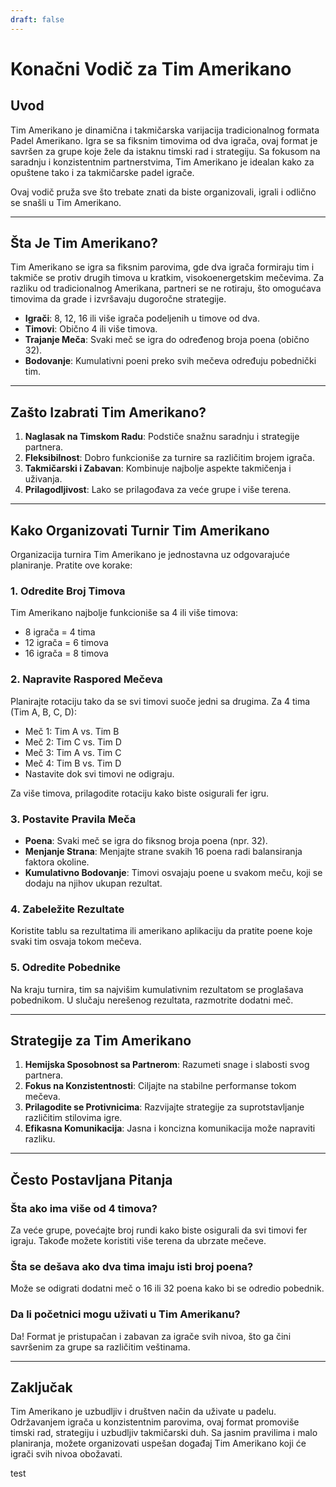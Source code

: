 ```yaml
---
draft: false
---
```


# Konačni Vodič za Tim Amerikano

## Uvod
Tim Amerikano je dinamična i takmičarska varijacija tradicionalnog formata Padel Amerikano. Igra se sa fiksnim timovima od dva igrača, ovaj format je savršen za grupe koje žele da istaknu timski rad i strategiju. Sa fokusom na saradnju i konzistentnim partnerstvima, Tim Amerikano je idealan kako za opuštene tako i za takmičarske padel igrače.

Ovaj vodič pruža sve što trebate znati da biste organizovali, igrali i odlično se snašli u Tim Amerikano.

---

## Šta Je Tim Amerikano?
Tim Amerikano se igra sa fiksnim parovima, gde dva igrača formiraju tim i takmiče se protiv drugih timova u kratkim, visokoenergetskim mečevima. Za razliku od tradicionalnog Amerikana, partneri se ne rotiraju, što omogućava timovima da grade i izvršavaju dugoročne strategije.

- **Igrači**: 8, 12, 16 ili više igrača podeljenih u timove od dva.
- **Timovi**: Obično 4 ili više timova.
- **Trajanje Meča**: Svaki meč se igra do određenog broja poena (obično 32).
- **Bodovanje**: Kumulativni poeni preko svih mečeva određuju pobednički tim.

---

## Zašto Izabrati Tim Amerikano?
1. **Naglasak na Timskom Radu**: Podstiče snažnu saradnju i strategije partnera.
2. **Fleksibilnost**: Dobro funkcioniše za turnire sa različitim brojem igrača.
3. **Takmičarski i Zabavan**: Kombinuje najbolje aspekte takmičenja i uživanja.
4. **Prilagodljivost**: Lako se prilagođava za veće grupe i više terena.

---

## Kako Organizovati Turnir Tim Amerikano
Organizacija turnira Tim Amerikano je jednostavna uz odgovarajuće planiranje. Pratite ove korake:

### 1. Odredite Broj Timova
Tim Amerikano najbolje funkcioniše sa 4 ili više timova:
- 8 igrača = 4 tima
- 12 igrača = 6 timova
- 16 igrača = 8 timova

### 2. Napravite Raspored Mečeva
Planirajte rotaciju tako da se svi timovi suoče jedni sa drugima. Za 4 tima (Tim A, B, C, D):
- Meč 1: Tim A vs. Tim B
- Meč 2: Tim C vs. Tim D
- Meč 3: Tim A vs. Tim C
- Meč 4: Tim B vs. Tim D
- Nastavite dok svi timovi ne odigraju.

Za više timova, prilagodite rotaciju kako biste osigurali fer igru.

### 3. Postavite Pravila Meča
- **Poena**: Svaki meč se igra do fiksnog broja poena (npr. 32).
- **Menjanje Strana**: Menjajte strane svakih 16 poena radi balansiranja faktora okoline.
- **Kumulativno Bodovanje**: Timovi osvajaju poene u svakom meču, koji se dodaju na njihov ukupan rezultat.

### 4. Zabeležite Rezultate
Koristite tablu sa rezultatima ili amerikano aplikaciju da pratite poene koje svaki tim osvaja tokom mečeva.

### 5. Odredite Pobednike
Na kraju turnira, tim sa najvišim kumulativnim rezultatom se proglašava pobednikom. U slučaju nerešenog rezultata, razmotrite dodatni meč.

---

## Strategije za Tim Amerikano
1. **Hemijska Sposobnost sa Partnerom**: Razumeti snage i slabosti svog partnera.
2. **Fokus na Konzistentnosti**: Ciljajte na stabilne performanse tokom mečeva.
3. **Prilagodite se Protivnicima**: Razvijajte strategije za suprotstavljanje različitim stilovima igre.
4. **Efikasna Komunikacija**: Jasna i koncizna komunikacija može napraviti razliku.

---

## Često Postavljana Pitanja
### Šta ako ima više od 4 timova?
Za veće grupe, povećajte broj rundi kako biste osigurali da svi timovi fer igraju. Takođe možete koristiti više terena da ubrzate mečeve.

### Šta se dešava ako dva tima imaju isti broj poena?
Može se odigrati dodatni meč o 16 ili 32 poena kako bi se odredio pobednik.

### Da li početnici mogu uživati u Tim Amerikanu?
Da! Format je pristupačan i zabavan za igrače svih nivoa, što ga čini savršenim za grupe sa različitim veštinama.

---

## Zaključak
Tim Amerikano je uzbudljiv i društven način da uživate u padelu. Održavanjem igrača u konzistentnim parovima, ovaj format promoviše timski rad, strategiju i uzbudljiv takmičarski duh. Sa jasnim pravilima i malo planiranja, možete organizovati uspešan događaj Tim Amerikano koji će igrači svih nivoa obožavati.

test